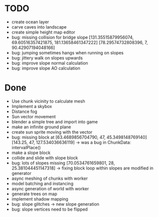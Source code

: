 # TODO

* create ocean layer
* carve caves into landscape
* create simple height map editor
* bug: missing collision for bridge slope
	[131.35515879956074, 69.60516357421875, 181.13658461347222]
	[78.29574732808396, 7, 90.42907194048166]
* bug: jumping sometimes hangs when running on slopes
* bug: jittery walk on slopes upwards
* bug: improve slope normal calculation
* bug: improve slope AO calculation

# Done

* Use chunk vicinity to calculate mesh
* Implement a skybox
* Distance fog
* Sun vector movement
* blender a simple tree and import into game
* make an infinite ground plane
* create sun sprite moving with the vector
* bug: missing block at [63.4689856704790, 47, 45.3498148769140] [143.25, 47, 127.534036636119]
	-> was a bug in ChunkData: intervalPlace()
* make a slope block
* collide and slide with slope block
* bug: lots of slopes missing [70.0534761659801, 28, 25.381044451147318]
	-> fixing block loop within slopes are modified in generator
* async meshing of chunks with worker
* model batching and instancing
* async generation of world with worker
* generate trees on map
* implement shadow mapping
* bug: slope glitches
	-> new slope generation
* bug: slope vertices need to be flipped
